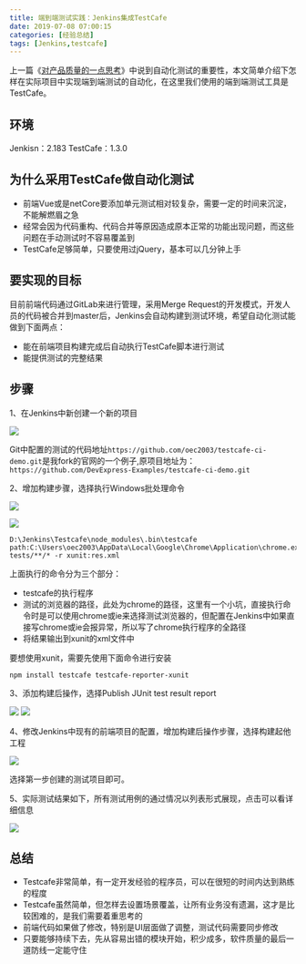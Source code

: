 ```yaml
---
title: 端到端测试实践：Jenkins集成TestCafe
date: 2019-07-08 07:00:15
categories: [经验总结]
tags: [Jenkins,testcafe]
---
```


上一篇《[对产品质量的一点思考](http://fwhyy.com/2019/07/some-thoughts-on-product-quality/)》中说到自动化测试的重要性，本文简单介绍下怎样在实际项目中实现端到端测试的自动化，在这里我们使用的端到端测试工具是TestCafe。

## 环境

Jenkisn：2.183
TestCafe：1.3.0

## 为什么采用TestCafe做自动化测试

* 前端Vue或是netCore要添加单元测试相对较复杂，需要一定的时间来沉淀，不能解燃眉之急
* 经常会因为代码重构、代码合并等原因造成原本正常的功能出现问题，而这些问题在手动测试时不容易覆盖到
* TestCafe足够简单，只要使用过jQuery，基本可以几分钟上手

## 要实现的目标

目前前端代码通过GitLab来进行管理，采用Merge Request的开发模式，开发人员的代码被合并到master后，Jenkins会自动构建到测试环境，希望自动化测试能做到下面两点：

* 能在前端项目构建完成后自动执行TestCafe脚本进行测试
* 能提供测试的完整结果

## 步骤

1、在Jenkins中新创建一个新的项目

![](http://fwhyy.com/img/post/2019/15623165541838.jpg)

Git中配置的测试的代码地址`https://github.com/oec2003/testcafe-ci-demo.git`是我fork的官网的一个例子,原项目地址为：`https://github.com/DevExpress-Examples/testcafe-ci-demo.git`

2、增加构建步骤，选择执行Windows批处理命令

![](http://fwhyy.com/img/post/2019/15623165896222.jpg)

![](http://fwhyy.com/img/post/2019/15623166486354.jpg)

```
D:\Jenkins\Testcafe\node_modules\.bin\testcafe path:C:\Users\oec2003\AppData\Local\Google\Chrome\Application\chrome.exe tests/**/* -r xunit:res.xml
```

上面执行的命令分为三个部分：

* testcafe的执行程序
* 测试的浏览器的路径，此处为chrome的路径，这里有一个小坑，直接执行命令时是可以使用chrome或ie来选择测试浏览器的，但配置在Jenkins中如果直接写chrome或ie会报异常，所以写了chrome执行程序的全路径
* 将结果输出到xunit的xml文件中

要想使用xunit，需要先使用下面命令进行安装

```
npm install testcafe testcafe-reporter-xunit
```

3、添加构建后操作，选择Publish JUnit test result report

![](http://fwhyy.com/img/post/2019/15623167251594.jpg)
![](http://fwhyy.com/img/post/2019/15623167368108.jpg)

4、修改Jenkins中现有的前端项目的配置，增加构建后操作步骤，选择构建起他工程

![](http://fwhyy.com/img/post/2019/15623158625532.jpg)

选择第一步创建的测试项目即可。

5、实际测试结果如下，所有测试用例的通过情况以列表形式展现，点击可以看详细信息

![](http://fwhyy.com/img/post/2019/15623171967777.jpg)

## 总结

* Testcafe非常简单，有一定开发经验的程序员，可以在很短的时间内达到熟练的程度
* Testcafe虽然简单，但怎样去设置场景覆盖，让所有业务没有遗漏，这才是比较困难的，是我们需要着重思考的
* 前端代码如果做了修改，特别是UI层面做了调整，测试代码需要同步修改
* 只要能够持续下去，先从容易出错的模块开始，积少成多，软件质量的最后一道防线一定能守住


